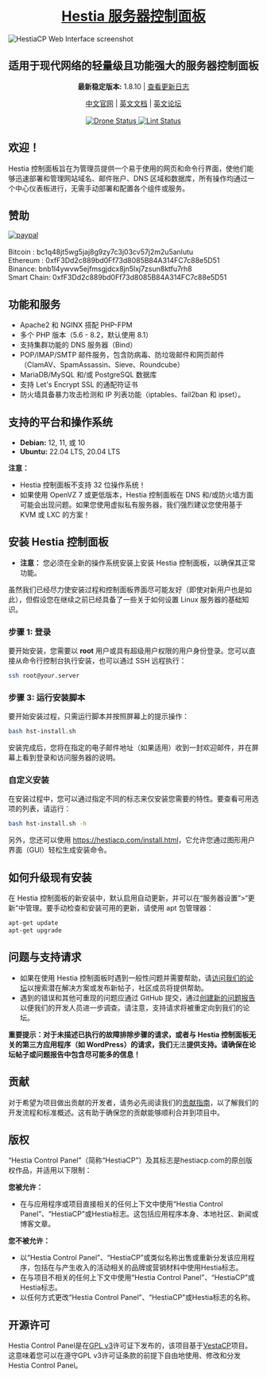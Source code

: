 <h1 align="center"><a href="https://www.hestiacp.com/">Hestia 服务器控制面板</a></h1>

![HestiaCP Web Interface screenshot](https://hestiamb.org/520.png)

<h2 align="center">适用于现代网络的轻量级且功能强大的服务器控制面板</h2>

<p align="center"><strong>最新稳定版本:</strong> 1.8.10 | <a href="https://github.com/hestiacp/hestiacp/blob/release/CHANGELOG.md">查看更新日志</a></p>

<p align="center">
	<a href="https://hestiamb.org">中文官网</a> |
	<a href="https://hestiacp.com/docs/introduction/getting-started.html">英文文档</a> |
	<a href="https://forum.hestiacp.com">英文论坛</a>
	<br/><br/>
	<a href="https://drone.hestiacp.com/hestiacp/hestiacp">
		<img src="https://drone.hestiacp.com/api/badges/hestiacp/hestiacp/status.svg?ref=refs/heads/main" alt="Drone Status"/>
	</a>
	<a href="https://github.com/hestiacp/hestiacp/actions/workflows/lint.yml">
		<img src="https://github.com/hestiacp/hestiacp/actions/workflows/lint.yml/badge.svg" alt="Lint Status"/>
	</a>
</p>

## **欢迎！**

Hestia 控制面板旨在为管理员提供一个易于使用的网页和命令行界面，使他们能够迅速部署和管理网站域名、邮件账户、DNS 区域和数据库，所有操作均通过一个中心仪表板进行，无需手动部署和配置各个组件或服务。

## 赞助

[![paypal](https://www.paypalobjects.com/en_US/i/btn/btn_donateCC_LG.gif)](https://www.paypal.com/cgi-bin/webscr?cmd=_s-xclick&hosted_button_id=ST87LQH2CHGLA)<br /><br />
Bitcoin : bc1q48jt5wg5jaj8g9zy7c3j03cv57j2m2u5anlutu<br>
Ethereum : 0xfF3Dd2c889bd0Ff73d8085B84A314FC7c88e5D51<br>
Binance: bnb1l4ywvw5ejfmsgjdcx8jn5lxj7zsun8ktfu7rh8<br>
Smart Chain: 0xfF3Dd2c889bd0Ff73d8085B84A314FC7c88e5D51<br>

## 功能和服务

- Apache2 和 NGINX 搭配 PHP-FPM
- 多个 PHP 版本（5.6 - 8.2，默认使用 8.1）
- 支持集群功能的 DNS 服务器（Bind）
- POP/IMAP/SMTP 邮件服务，包含防病毒、防垃圾邮件和网页邮件（ClamAV、SpamAssassin、Sieve、Roundcube）
- MariaDB/MySQL 和/或 PostgreSQL 数据库
- 支持 Let's Encrypt SSL 的通配符证书
- 防火墙具备暴力攻击检测和 IP 列表功能（iptables、fail2ban 和 ipset）。

## 支持的平台和操作系统

- **Debian:** 12, 11, 或 10
- **Ubuntu:** 22.04 LTS, 20.04 LTS

**注意：**

- Hestia 控制面板不支持 32 位操作系统！
- 如果使用 OpenVZ 7 或更低版本，Hestia 控制面板在 DNS 和/或防火墙方面可能会出现问题。如果您使用虚拟私有服务器，我们强烈建议您使用基于 KVM 或 LXC 的方案！

## 安装 Hestia 控制面板

- **注意：** 您必须在全新的操作系统安装上安装 Hestia 控制面板，以确保其正常功能。

虽然我们已经尽力使安装过程和控制面板界面尽可能友好（即使对新用户也是如此），但假设您在继续之前已经具备了一些关于如何设置 Linux 服务器的基础知识。

### 步骤 1: 登录

要开始安装，您需要以 **root** 用户或具有超级用户权限的用户身份登录。您可以直接从命令行控制台执行安装，也可以通过 SSH 远程执行：

```bash
ssh root@your.server
```

### 步骤 3: 运行安装脚本

要开始安装过程，只需运行脚本并按照屏幕上的提示操作：

```bash
bash hst-install.sh
```

安装完成后，您将在指定的电子邮件地址（如果适用）收到一封欢迎邮件，并在屏幕上看到登录和访问服务器的说明。

### 自定义安装

在安装过程中，您可以通过指定不同的标志来仅安装您需要的特性。要查看可用选项的列表，请运行：

```bash
bash hst-install.sh -h
```

另外，您还可以使用 <https://hestiacp.com/install.html>，它允许您通过图形用户界面（GUI）轻松生成安装命令。

## 如何升级现有安装

在 Hestia 控制面板的新安装中，默认启用自动更新，并可以在“服务器设置”>“更新”中管理。要手动检查和安装可用的更新，请使用 apt 包管理器：

```bash
apt-get update
apt-get upgrade
```

## 问题与支持请求

- 如果在使用 Hestia 控制面板时遇到一般性问题并需要帮助，请[访问我们的论坛](https://forum.hestiacp.com/)以搜索潜在解决方案或发布新帖子，社区成员将提供帮助。
- 遇到的错误和其他可重现的问题应通过 GitHub 提交，通过[创建新的问题报告](https://github.com/hestiacp/hestiacp/issues)以便我们的开发人员进一步调查。请注意，支持请求将被重定向到我们的论坛。

**重要提示：对于未描述已执行的故障排除步骤的请求，或者与 Hestia 控制面板无关的第三方应用程序（如 WordPress）的请求，我们**无法**提供支持。请确保在论坛帖子或问题报告中包含尽可能多的信息！**

## 贡献

对于希望为项目做出贡献的开发者，请务必先阅读我们的[贡献指南](https://github.com/hestiacp/hestiacp/blob/release/CONTRIBUTING.md)，以了解我们的开发流程和标准概述。这有助于确保您的贡献能够顺利合并到项目中。

## 版权

“Hestia Control Panel”（简称“HestiaCP”）及其标志是hestiacp.com的原创版权作品，并适用以下限制：

**您被允许：**

- 在与应用程序或项目直接相关的任何上下文中使用“Hestia Control Panel”、“HestiaCP”或Hestia标志。这包括应用程序本身、本地社区、新闻或博客文章。

**您不被允许：**

- 以“Hestia Control Panel”、“HestiaCP”或类似名称出售或重新分发该应用程序，包括在与产生收入的活动相关的品牌或营销材料中使用Hestia标志。
- 在与项目不相关的任何上下文中使用“Hestia Control Panel”、“HestiaCP”或Hestia标志。
- 以任何方式更改“Hestia Control Panel”、“HestiaCP”或Hestia标志的名称。

## 开源许可

Hestia Control Panel是在[GPL v3](https://github.com/hestiacp/hestiacp/blob/release/LICENSE)许可证下发布的，该项目基于[VestaCP](https://vestacp.com/)项目。这意味着您可以在遵守GPL v3许可证条款的前提下自由地使用、修改和分发Hestia Control Panel。
